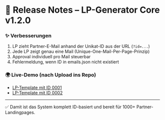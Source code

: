 # 🚀 Release Notes – LP-Generator Core v1.2.0

### ✨ Verbesserungen
1. LP zieht Partner-E-Mail anhand der Unikat-ID aus der URL (`?id=...`)
2. Jede LP zeigt genau eine Mail (Unique-One-Mail-Per-Page-Prinzip)
3. Approval individuell pro Mail steuerbar
4. Fehlermeldung, wenn ID in emails.json nicht existiert

### 🌍 Live-Demo (nach Upload ins Repo)
- [LP-Template mit ID 0001](https://adler-fsa.github.io/LP-Generator/lp-template.html?id=FSA-2025-10-03-0001)
- [LP-Template mit ID 0002](https://adler-fsa.github.io/LP-Generator/lp-template.html?id=FSA-2025-10-03-0002)

---
✅ Damit ist das System komplett ID-basiert und bereit für 1000+ Partner-Landingpages.
